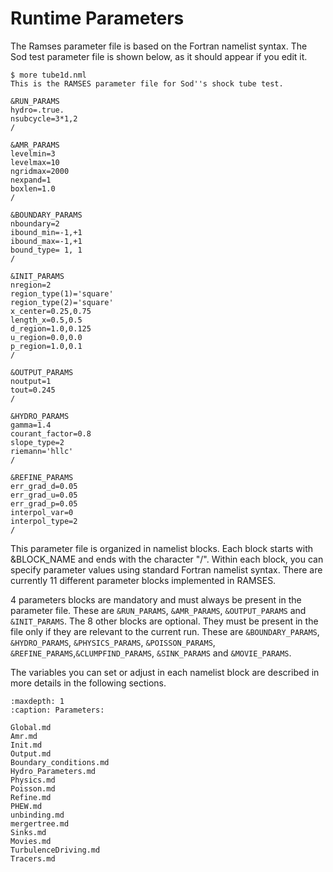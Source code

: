 

# Runtime Parameters

The Ramses parameter file is based on the Fortran namelist syntax. The Sod test parameter file is shown below, as it should appear if you edit it.
```
$ more tube1d.nml
This is the RAMSES parameter file for Sod''s shock tube test.

&RUN_PARAMS
hydro=.true.
nsubcycle=3*1,2
/

&AMR_PARAMS
levelmin=3
levelmax=10
ngridmax=2000
nexpand=1
boxlen=1.0
/

&BOUNDARY_PARAMS
nboundary=2
ibound_min=-1,+1
ibound_max=-1,+1
bound_type= 1, 1
/

&INIT_PARAMS
nregion=2
region_type(1)='square'
region_type(2)='square'
x_center=0.25,0.75
length_x=0.5,0.5
d_region=1.0,0.125
u_region=0.0,0.0
p_region=1.0,0.1
/

&OUTPUT_PARAMS
noutput=1
tout=0.245
/

&HYDRO_PARAMS
gamma=1.4
courant_factor=0.8
slope_type=2
riemann='hllc'
/

&REFINE_PARAMS
err_grad_d=0.05
err_grad_u=0.05
err_grad_p=0.05
interpol_var=0
interpol_type=2
/

```

This parameter file is organized in namelist blocks.
Each block starts with &BLOCK_NAME and ends with the character
"/". Within each block, you can specify parameter values using
standard Fortran namelist syntax. There are currently 11 different
parameter blocks implemented in RAMSES.

4 parameters blocks are mandatory and must always be present in the
parameter file. These are `&RUN_PARAMS`, `&AMR_PARAMS`, `&OUTPUT_PARAMS`
and `&INIT_PARAMS`. The 8 other blocks are optional. They must be present in
the file only if they are relevant to the current run. These are
`&BOUNDARY_PARAMS`, `&HYDRO_PARAMS`, `&PHYSICS_PARAMS`, `&POISSON_PARAMS`,
`&REFINE_PARAMS`,`&CLUMPFIND_PARAMS`, `&SINK_PARAMS` and `&MOVIE_PARAMS`.

The variables you can set or adjust in each namelist block are described
in more details in the following sections.

```{toctree}
:maxdepth: 1
:caption: Parameters:

Global.md
Amr.md
Init.md
Output.md
Boundary_conditions.md
Hydro_Parameters.md
Physics.md
Poisson.md
Refine.md
PHEW.md
unbinding.md
mergertree.md
Sinks.md
Movies.md
TurbulenceDriving.md
Tracers.md
```
